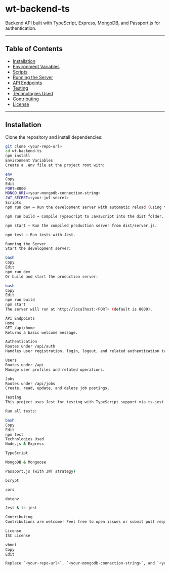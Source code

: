 # wt-backend-ts

Backend API built with TypeScript, Express, MongoDB, and Passport.js for authentication.

---

## Table of Contents

- [Installation](#installation)
- [Environment Variables](#environment-variables)
- [Scripts](#scripts)
- [Running the Server](#running-the-server)
- [API Endpoints](#api-endpoints)
- [Testing](#testing)
- [Technologies Used](#technologies-used)
- [Contributing](#contributing)
- [License](#license)

---

## Installation

Clone the repository and install dependencies:

```bash
git clone <your-repo-url>
cd wt-backend-ts
npm install
Environment Variables
Create a .env file at the project root with:

env
Copy
Edit
PORT=8000
MONGO_URI=<your-mongodb-connection-string>
JWT_SECRET=<your-jwt-secret>
Scripts
npm run dev — Run the development server with automatic reload (using ts-node-dev).

npm run build — Compile TypeScript to JavaScript into the dist folder.

npm start — Run the compiled production server from dist/server.js.

npm test — Run tests with Jest.

Running the Server
Start the development server:

bash
Copy
Edit
npm run dev
Or build and start the production server:

bash
Copy
Edit
npm run build
npm start
The server will run at http://localhost:<PORT> (default is 8000).

API Endpoints
Home
GET /api/home
Returns a basic welcome message.

Authentication
Routes under /api/auth
Handles user registration, login, logout, and related authentication tasks.

Users
Routes under /api
Manage user profiles and related operations.

Jobs
Routes under /api/jobs
Create, read, update, and delete job postings.

Testing
This project uses Jest for testing with TypeScript support via ts-jest.

Run all tests:

bash
Copy
Edit
npm test
Technologies Used
Node.js & Express

TypeScript

MongoDB & Mongoose

Passport.js (with JWT strategy)

bcrypt

cors

dotenv

Jest & ts-jest

Contributing
Contributions are welcome! Feel free to open issues or submit pull requests.

License
ISC License

vbnet
Copy
Edit

Replace `<your-repo-url>`, `<your-mongodb-connection-string>`, and `<your-jwt-secret>` with your actual values.

```
